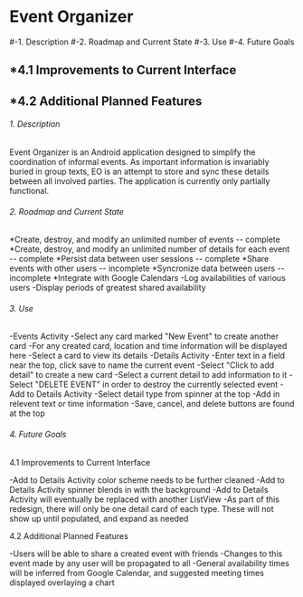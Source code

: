 # Event Organizer

#-1. Description
#-2. Roadmap and Current State
#-3. Use
#-4. Future Goals
##  *4.1 Improvements to Current Interface
##  *4.2 Additional Planned Features


###### 1. Description

Event Organizer is an Android application designed to simplify the coordination of informal events.  As important information is invariably buried in group texts, EO is an attempt to store and sync these details between all involved parties.  The application is currently only partially functional.

###### 2. Roadmap and Current State

*Create, destroy, and modify an unlimited number of events  -- complete
*Create, destroy, and modify an unlimited number of details for each event -- complete
*Persist data between user sessions  -- complete
*Share events with other users  -- incomplete
*Syncronize data between users  -- incomplete
*Integrate with Google Calendars
  -Log availabilities of various users
  -Display periods of greatest shared availability

###### 3. Use

-Events Activity
  -Select any card marked "New Event" to create another card
  -For any created card, location and time information will be displayed here
  -Select a card to view its details
-Details Activity
  -Enter text in a field near the top, click save to name the current event
  -Select "Click to add detail" to create a new card
  -Select a current detail to add information to it
  -Select "DELETE EVENT" in order to destroy the currently selected event
-Add to Details Activity
  -Select detail type from spinner at the top
  -Add in relevent text or time information
  -Save, cancel, and delete buttons are found at the top

###### 4. Future Goals

4.1 Improvements to Current Interface

-Add to Details Activity color scheme needs to be further cleaned
-Add to Details Activity spinner blends in with the background
-Add to Details Activity will eventually be replaced with another ListView
  -As part of this redesign, there will only be one detail card of each type.  These will not show up until populated, and expand as needed


4.2 Additional Planned Features

-Users will be able to share a created event with friends
-Changes to this event made by any user will be propagated to all
-General availability times will be inferred from Google Calendar, and suggested meeting times displayed overlaying a chart


